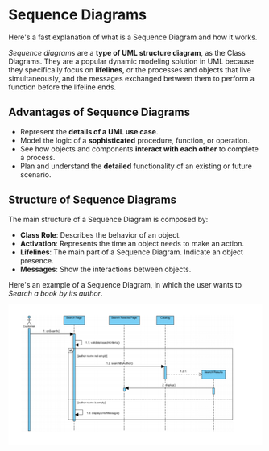 # **Sequence Diagrams**

Here's a fast explanation of what is a Sequence Diagram and how it works.

*Sequence diagrams* are a **type of UML structure diagram**, as the Class Diagrams.
They are a popular dynamic modeling solution in UML because they specifically focus on **lifelines**, or the processes and objects that live simultaneously, and the messages exchanged between them to perform a function before the lifeline ends.

## Advantages of Sequence Diagrams
* Represent the **details of a UML use case**.
* Model the logic of a **sophisticated** procedure, function, or operation.
* See how objects and components **interact with each other** to complete a process.
* Plan and understand the **detailed** functionality of an existing or future scenario.

## Structure of Sequence Diagrams

The main structure of a Sequence Diagram is composed by:

* **Class Role**: Describes the behavior of an object.
* **Activation**: Represents the time an object needs to make an action.
* **Lifelines**: The main part of a Sequence Diagram. Indicate an object presence.
* **Messages**: Show the interactions between objects.

Here's an example of a Sequence Diagram, in which the user wants to *Search a book by its author*.

![Example](../Media/exampleSeqDiag.png)
